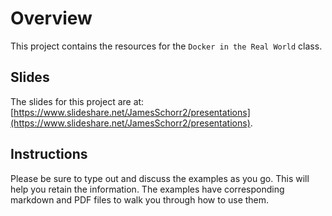 # Overview

This project contains the resources for the `Docker in the Real World` class.

## Slides

The slides for this project are at: [https://www.slideshare.net/JamesSchorr2/presentations](https://www.slideshare.net/JamesSchorr2/presentations). 

## Instructions

Please be sure to type out and discuss the examples as you go.  This will help you retain the 
information.  The examples have corresponding markdown and PDF files to walk you through how 
to use them.
